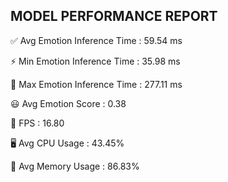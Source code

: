 ## MODEL PERFORMANCE REPORT

✅ Avg Emotion Inference Time : 59.54 ms

⚡ Min Emotion Inference Time : 35.98 ms

🐢 Max Emotion Inference Time : 277.11 ms

😃 Avg Emotion Score          : 0.38

🎯 FPS                       : 16.80

🖥️  Avg CPU Usage             : 43.45%

💾 Avg Memory Usage           : 86.83%